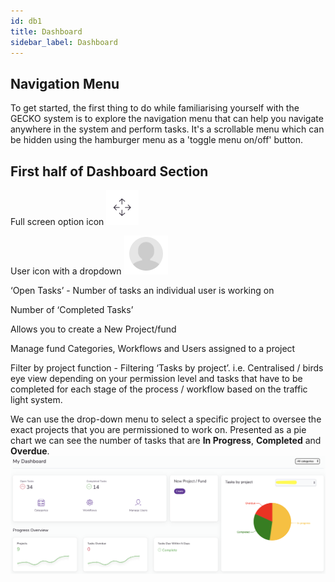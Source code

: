 ```yaml
---
id: db1
title: Dashboard
sidebar_label: Dashboard
---
```


## Navigation Menu

To get started, the first thing to do while familiarising yourself with the GECKO system is to explore the navigation menu that can help you navigate anywhere in the system and perform tasks. It's a scrollable menu which can be hidden using the hamburger menu as a 'toggle menu on/off' button. 

## First half of Dashboard Section

Full screen option icon
![On SignUp](/static/img/fullScreen.png)

User icon with a dropdown 
![On SignUp](/static/img/userIcon.png)

‘Open Tasks’ - Number of tasks an individual user is working on 

Number of ‘Completed Tasks’

Allows you to create a New Project/fund

Manage fund Categories, Workflows and Users assigned to a project

Filter by project function - Filtering ‘Tasks by project’. i.e. Centralised / birds eye view     depending on your permission level and tasks that have to be completed for each stage of      the process / workflow based on the traffic light system.

We can use the drop-down menu to select a specific project to oversee the exact projects         that you are permissioned to work on. Presented as a pie chart we can see the number of          tasks that are **In Progress**, **Completed** and **Overdue**.
![Dashboard](/static/img/dashboard.png)

